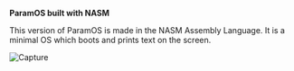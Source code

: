 **ParamOS built with NASM**

This version of ParamOS is made in the NASM Assembly Language. It is a minimal OS which boots and prints text on the screen.

![Capture](https://github.com/user-attachments/assets/2b354a7c-a50a-4068-9180-b88dfcc85d80)
